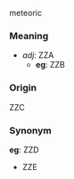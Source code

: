 meteoric
### Meaning
+ _adj_: ZZA
    + __eg__: ZZB

### Origin

ZZC

### Synonym

__eg__: ZZD

+ ZZE


